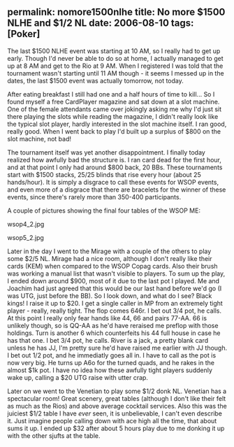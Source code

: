 permalink: nomore1500nlhe
title: No more $1500 NLHE and $1/2 NL
date: 2006-08-10
tags: [Poker]
---
The last $1500 NLHE event was starting at 10 AM, so I really had to get up early. Though I'd never be able to do so at home, I actually managed to get up at 8 AM and get to the Rio at 9 AM. When I registered I was told that the tournament wasn't starting until 11 AM though - it seems I messed up in the dates, the last $1500 event was actually tomorrow, not today.

After eating breakfast I still had one and a half hours of time to kill... So I found myself a free CardPlayer magazine and sat down at a slot machine. One of the female attendants came over jokingly asking me why I'd just sit there playing the slots while reading the magazine, I didn't really look like the typical slot player, hardly interested in the slot machine itself. I ran good, really good. When I went back to play I'd built up a surplus of $800 on the slot machine, not bad!

The tournament itself was yet another disappointment. I finally today realized how awfully bad the structure is. I ran card dead for the first hour, and at that point I only had around $800 back, 20 BBs. These tournaments start with $1500 stacks, 25/25 blinds that rise every hour (about 25 hands/hour). It is simply a disgrace to call these events for WSOP events, and even more of a disgrace that there are bracelets for the winner of these events, since there's rarely more than 350-400 participants.

A couple of pictures showing the final four tables of the WSOP ME:

wsop4_2.jpg

wsop5_2.jpg

Later in the day I went to the Mirage with a couple of the others to play some $2/5 NL. Mirage had a nice room, although I don't really like their cards (KEM) when compared to the WSOP Copag cards. Also their brush was working a manual list that wasn't visible to players. To sum up the play, I ended down around $900, most of it due to the last pot I played. Me and Joachim had just agreed that this would be our last hand before we'd go (I was UTG, just before the BB). So I look down, and what do I see? Black kings! I raise it up to $20. I get a single caller in MP from an extremely tight player - really, really tight. The flop comes 646r. I bet out 3/4 pot, he calls. At this point I really only fear hands like 44, 66 and pairs 77-AA. 66 is unlikely though, so is QQ-AA as he'd have reraised me preflop with those holdings. Turn is another 6 which counterfeits his 44 full house in case he has that one. I bet 3/4 pot, he calls. River is a jack, a pretty blank card unless he has JJ, I'm pretty sure he'd have raised me earlier with JJ though. I bet out 1/2 pot, and he immediatly goes all in. I have to call as the pot is now very big. He turns up A6o for the turned quads, and he rakes in the almost $1k pot. I have no idea how these awfully tight players suddenly wake up, calling a $20 UTG raise with utter crap.

Later on we went to the Venetian to play some $1/2 donk NL. Venetian has a spectacular room! Great scenery, great tables (although I don't like their felt as much as the Rios) and above average cocktail services. Also this was the juiciest $1/2 table I have *ever* seen, it is unbelievable, I can't even describe it. Just imagine people calling down with ace high all the time, that about sums it up. I ended up $32 after about 5 hours play due to me donking it up with the other sjufts at the table.
